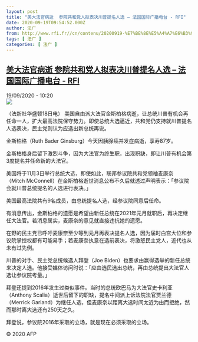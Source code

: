 ```yaml
---
layout: post
title: "美大法官病逝  参院共和党人拟表决川普提名人选 – 法国国际广播电台 - RFI"
date: 2020-09-19T09:54:52.000Z
author: 法广
from: http://www.rfi.fr//cn/contenu/20200919-%E7%BE%8E%E5%A4%A7%E6%B3%95%E5%AE%98%E7%97%85%E9%80%9D-%E5%8F%82%E9%99%A2%E5%85%B1%E5%92%8C%E5%85%9A%E4%BA%BA%E6%8B%9F%E8%A1%A8%E5%86%B3%E5%B7%9D%E6%99%AE%E6%8F%90%E5%90%8D%E4%BA%BA%E9%80%89
tags: [ 法广 ]
categories: [ 法广 ]
---
```

<!--1600509292000-->
[美大法官病逝  参院共和党人拟表决川普提名人选 – 法国国际广播电台 - RFI](http://www.rfi.fr//cn/contenu/20200919-%E7%BE%8E%E5%A4%A7%E6%B3%95%E5%AE%98%E7%97%85%E9%80%9D-%E5%8F%82%E9%99%A2%E5%85%B1%E5%92%8C%E5%85%9A%E4%BA%BA%E6%8B%9F%E8%A1%A8%E5%86%B3%E5%B7%9D%E6%99%AE%E6%8F%90%E5%90%8D%E4%BA%BA%E9%80%89)
------

<div>
<div>19/09/2020 - 10:20</div><img src="https://s.rfi.fr/media/display/fd9f77d8-fa53-11ea-a92a-005056a98db9/w:310/p:16x9/int0007b.200919162004.jpg"><div class="t-content__body u-clearfix">            <p>（法新社华盛顿18日电）    美国自由派大法官金斯柏格病逝，让总统川普有机会再任命一人，扩大最高法院保守势力。即使总统大选逼近，共和党仍支持就川普提名人选表决，民主党则认为应选出新总统再说。</p><p>    金斯柏格（Ruth Bader Ginsburg）今天因胰腺癌并发症病逝，享寿87岁。</p><p>    金斯柏格身后留下激烈斗争，因为大法官为终生职，出现职缺，即让川普有机会第3度提名并任命新的大法官。</p><p>    美国将于11月3日举行总统大选，即使如此，联邦参议院共和党领袖麦康奈（Mitch McConnell）在金斯柏格逝世消息公布不久后就透过声明表示：「参议院会就川普总统提名的人选进行表决。」</p><p>    美国最高法院共有9名成员，由总统提名人选，经参议院同意后任命。</p><p>    有消息传出，金斯柏格的遗愿是希望由新任总统在2021年元月就职后，再决定继任大法官。若消息属实，麦康奈的意见就直接违抗她的遗愿。</p><p>    在野的民主党已呼吁麦康奈至少等到元月再表决提名人选，因为届时白宫大位和参议院掌控权都有可能易手；若麦康奈执意在选前表决，将激怒民主党人，近代也从未有过先例。</p><p>    川普的对手、民主党总统候选人拜登（Joe Biden）也要求由赢得选举的新任总统来决定人选。他接受媒体访问时说：「应由选民选出总统，再由总统提出大法官人选让参议院考量。」</p><p>    拜登还提到2016年发生过类似事件。当时的总统欧巴马为大法官史卡利亚（Anthony Scalia）逝世后留下的职缺，提名中间派上诉法院法官贾兰德（Merrick Garland）为继任人选，但麦康奈以距离大选时间太近为由而拒绝，然而那时离大选还有250天之久。</p><p>    拜登说，参议院2016年采取的立场，就是现在必须采取的立场。</p>            <p class="t-copyright">© 2020 AFP</p>        </div>
</div>
